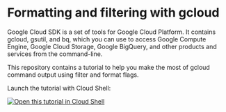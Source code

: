 # Formatting and filtering with gcloud

Google Cloud SDK is a set of tools for Google Cloud Platform. 
It contains gcloud, gsutil, and bq, which you can use to access Google Compute Engine, Google Cloud Storage, Google BigQuery, and other products and services from the command-line.

This repository contains a tutorial to help you make the most of gcloud command output using filter and format flags.

Launch the tutorial with Cloud Shell:

[![Open this tutorial in Cloud
Shell](http://gstatic.com/cloudssh/images/open-btn.png)](https://console.cloud.google.com/cloudshell/open?git_repo=https://github.com/GoogleCloudPlatform/cloud-shell-tutorials/sdk/filter-format-tutorial.git&page=editor&tutorial=tutorial.md)
